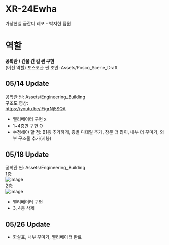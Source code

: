 # XR-24Ewha
가상현실 금잔디 레포 - 박지현 팀원
# 역할

**공학관 / 건물 간 길 씬 구현** 
<br>(이전 역할) 포스코관 씬 초안: Assets/Posco_Scene_Draft<br>

## 05/14 Update
공학관 씬: Assets/Engineering_Building<br>
구조도 영상:<br>
https://youtu.be/iFigrNj5SQA<br>
- 엘리베이터 구현 x<br>
- 1~4층만 구현 O<br>
- 수정해야 할 점: B1층 추가하기, 층별 디테일 추가, 창문 더 많이, 내부 더 꾸미기, 외부 구조물 추가(지붕)<br>

## 05/18 Update
공학관 씬: Assets/Engineering_Building<br>
1층:<br>
![image](https://github.com/Rose-my/XR-24Ewha/assets/97820605/c5e5e5e2-c7cb-4c2d-b4a0-a87bb9ddf829)
<br>
2층:<br>
![image](https://github.com/Rose-my/XR-24Ewha/assets/97820605/0596fc5b-e9bb-4487-9bec-c4517e0e3b07)
<br>
- 엘리베이터 구현 <br>
- 3, 4층 삭제<br>
## 05/26 Update
- 화살표, 내부 꾸미기, 엘리베이터 완료

